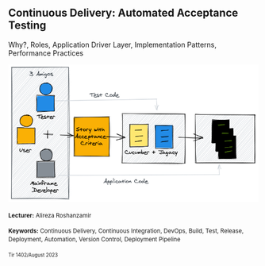 ## Continuous Delivery: Automated Acceptance Testing
Why?, Roles, Application Driver Layer, Implementation Patterns, Performance Practices

<img src="assets/user-story-acceptance-criteria-and-test.png"/>

<small><strong>Lecturer:</strong> Alireza Roshanzamir</small>

<small><strong>Keywords:</strong> Continuous Delivery, Continuous Integration, DevOps, Build, Test, Release, Deployment, Automation, Version Control, Deployment Pipeline</small>

<small><small> Tir 1402/August 2023</small></small>
